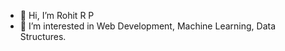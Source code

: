 - 👋 Hi, I’m Rohit R P
- 👀 I’m interested in Web Development, Machine Learning, Data Structures.


<!---
RohitRP2001/RohitRP2001 is a ✨ special ✨ repository because its `README.md` (this file) appears on your GitHub profile.
You can click the Preview link to take a look at your changes.
--->
